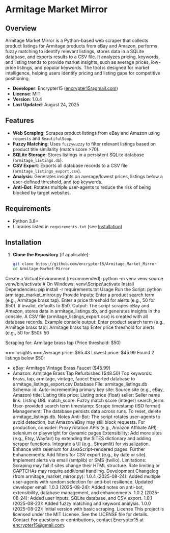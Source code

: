 # Armitage Market Mirror

## Overview
Armitage Market Mirror is a Python-based web scraper that collects product listings for Armitage products from eBay and Amazon, performs fuzzy matching to identify relevant listings, stores data in a SQLite database, and exports results to a CSV file. It analyzes pricing, keywords, and listing trends to provide market insights, such as average prices, low-price listings, and popular keywords. The tool is designed for market intelligence, helping users identify pricing and listing gaps for competitive positioning.

- **Developer**: Encrypter15 (encrypter15@gmail.com)
- **License**: MIT
- **Version**: 1.0.4
- **Last Updated**: August 24, 2025

## Features
- **Web Scraping**: Scrapes product listings from eBay and Amazon using `requests` and `BeautifulSoup`.
- **Fuzzy Matching**: Uses `fuzzywuzzy` to filter relevant listings based on product title similarity (match score >70).
- **SQLite Storage**: Stores listings in a persistent SQLite database (`armitage_listings.db`).
- **CSV Export**: Exports all database records to a CSV file (`armitage_listings_export.csv`).
- **Analysis**: Generates insights on average/lowest prices, listings below a user-defined threshold, and top keywords.
- **Anti-Bot**: Rotates multiple user-agents to reduce the risk of being blocked by target websites.

## Requirements
- Python 3.8+
- Libraries listed in `requirements.txt` (see [Installation](#installation))

## Installation
1. **Clone the Repository** (if applicable):
   ```bash
   git clone https://github.com/encrypter15/Armitage_Market_Mirror
   cd Armitage-Market-Mirror
Create a Virtual Environment (recommended):
python -m venv venv
source venv/bin/activate  # On Windows: venv\Scripts\activate
Install Dependencies:
pip install -r requirements.txt
Usage
Run the Script:
python armitage_market_mirror.py
Provide Inputs:
Enter a product search term (e.g., Armitage brass tap).
Enter a price threshold for alerts (e.g., 50 for $50). If invalid, defaults to $50.
Output:
The script scrapes eBay and Amazon, stores data in armitage_listings.db, and generates insights in the console.
A CSV file (armitage_listings_export.csv) is created with all database records.
Example console output:
Enter product search term (e.g., Armitage brass tap): Armitage brass tap
Enter price threshold for alerts (e.g., 50 for $50): 50

Scraping for: Armitage brass tap (Price threshold: $50)

=== Insights ===
Average price: $65.43
Lowest price: $45.99
Found 2 listings below $50:
- eBay: Armitage Vintage Brass Faucet ($45.99)
- Amazon: Armitage Brass Tap Refurbished ($48.50)
Top keywords: brass, tap, armitage, vintage, faucet
Exported database to armitage_listings_export.csv
Database
File: armitage_listings.db
Schema:
id: Auto-incrementing primary key
site: Source site (e.g., eBay, Amazon)
title: Listing title
price: Listing price (float)
seller: Seller name
link: Listing URL
match_score: Fuzzy match score (integer)
search_term: User-provided search term
timestamp: Scrape timestamp (ISO format)
Management: The database persists data across runs. To reset, delete armitage_listings.db.
Notes
Anti-Bot: The script rotates user-agents to avoid detection, but Amazon/eBay may still block requests. For production, consider:
Proxy rotation
APIs (e.g., Amazon Affiliate API)
selenium or playwright for dynamic pages
Extensibility:
Add more sites (e.g., Etsy, Wayfair) by extending the SITES dictionary and adding scraper functions.
Integrate a UI (e.g., Streamlit) for visualization.
Enhance with selenium for JavaScript-rendered pages.
Further Enhancements:
Add filters for CSV export (e.g., by date or site).
Implement alerts via email (smtplib) or SMS (twilio).
Limitations:
Scraping may fail if sites change their HTML structure.
Rate limiting or CAPTCHAs may require additional handling.
Development
Changelog (from armitage_market_mirror.py):
1.0.4 (2025-08-24): Added multiple user-agents with random selection for anti-bot resilience. Updated developer email.
1.0.3 (2025-08-24): Added notes on anti-bot, extensibility, database management, and enhancements.
1.0.2 (2025-08-24): Added user inputs, SQLite database, and CSV export.
1.0.1 (2025-08-23): Added fuzzy matching and keyword analysis.
1.0.0 (2025-08-22): Initial version with basic scraping.
License
This project is licensed under the MIT License. See the LICENSE file for details.
Contact
For questions or contributions, contact Encrypter15 at encrypter15@gmail.com.

